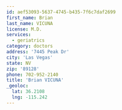 ```yaml
---
id: aef53093-5637-4745-b435-7f6c7daf2699
first_name: Brian
last_name: VICUNA
license: M.D.
services:
  - geriatrics
category: doctors
address: '7445 Peak Dr'
city: 'Las Vegas'
state: NV
zip: '89128'
phone: 702-952-2140
title: 'Brian VICUNA'
_geoloc:
  lat: 36.2108
  lng: -115.242
---
```

